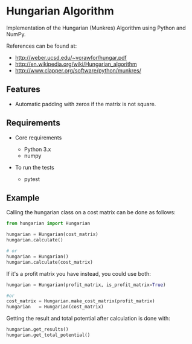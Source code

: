 # Hungarian Algorithm

Implementation of the Hungarian (Munkres) Algorithm using Python and NumPy.

References can be found at:
- http://weber.ucsd.edu/~vcrawfor/hungar.pdf
- http://en.wikipedia.org/wiki/Hungarian_algorithm
- http://www.clapper.org/software/python/munkres/


## Features

- Automatic padding with zeros if the matrix is not square.

## Requirements

- Core requirements
  - Python 3.x
  - numpy

- To run the tests
  - pytest


## Example

Calling the hungarian class on a cost matrix can be done as follows:
```python
from hungarian import Hungarian

hungarian = Hungarian(cost_matrix)
hungarian.calculate()

# or
hungarian = Hungarian()
hungarian.calculate(cost_matrix)
```

If it's a profit matrix you have instead, you could use both:
```python
hungarian = Hungarian(profit_matrix, is_profit_matrix=True)

#or
cost_matrix = Hungarian.make_cost_matrix(profit_matrix)
hungarian   = Hungarian(cost_matrix)
```

Getting the result and total potential after calculation is done with:
```python
hungarian.get_results()
hungarian.get_total_potential()
```
